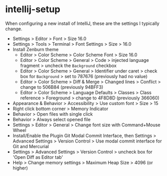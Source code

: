 # intellij-setup

When configuring a new install of IntelliJ, these are the settings I typically change.

* Settings > Editor > Font > Size 16.0
* Settings > Tools > Terminal > Font Settings > Size > 16.0
* Install Zenburn theme
  * Editor > Color Scheme > Color Scheme Font > Size 16.0
  * Editor > Color Scheme > General > Code > injected language fragment > uncheck the `Background` checkbox
  * Editor > Color Scheme > General > Identifier under caret > check box for `Background` > set to 787676 (previously had no value)
  * Editor > Color Scheme > Diff & Merge > Changed lines > Conflict > change to 506B84 (previously 94BFF3)
  * Editor > Color Scheme > Language Defaults > Classes > Class reference > Foreground > change to 4F8D8D (previously 366060)
* Appearance & Behavior > Accessibility > Use custom font > Size > 15
* Right click bottom corner > Memory Indicator
* Behavior > Open files with single click
* Behavior > Always select opened file
* Settings > Editor > General > Change font size with Command+Mouse Wheel
* Install/Enable the Plugin Git Modal Commit Interface, then Settings > Advanced Settings > Version Control > Use modal commit interface for Git and Mercurial
* Settings > Advanced Settings > Version Control > uncheck box for 'Open Diff as Editor tab'
* Help > Change memory settings > Maximum Heap Size > 4096 (or higher)
